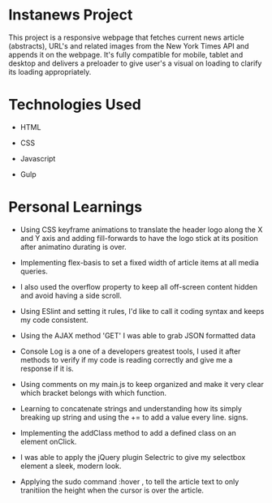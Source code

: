 # Instanews Project #
This project is a responsive webpage that  fetches current news article
(abstracts), URL's and related images from the New York Times API and appends 
it on the webpage. It's fully compatible for mobile, tablet and desktop
and delivers a preloader to give user's a visual on loading to clarify its
loading appropriately.


# Technologies Used

* HTML

* CSS

* Javascript 

* Gulp


# Personal Learnings

* Using CSS keyframe animations to translate the header logo along the X and Y axis and adding fill-forwards to have the logo stick at its position after animatino durating is over.

* Implementing flex-basis to set a fixed width of article items at all media queries.

* I also used the overflow property to keep all off-screen content hidden and avoid having a side scroll.

* Using ESlint and setting it rules, I'd like to call it coding syntax and keeps my code consistent.

* Using the AJAX method 'GET' I was able to grab JSON formatted data

* Console Log is a one of a developers greatest tools, I used it after methods to verify if my code is reading correctly and give me a response if it is.

* Using comments on my main.js to keep organized and make it very clear which bracket belongs with which function.

* Learning to concatenate strings and understanding how its simply breaking up string and using the += to add a value every line. signs. 

* Implementing the addClass method to add a defined class on an element onClick.

* I was able to apply the jQuery plugin Selectric to give my selectbox element a sleek, modern look.

* Applying the sudo command :hover , to tell the article text to only tranitiion the height when the cursor is over the article.
